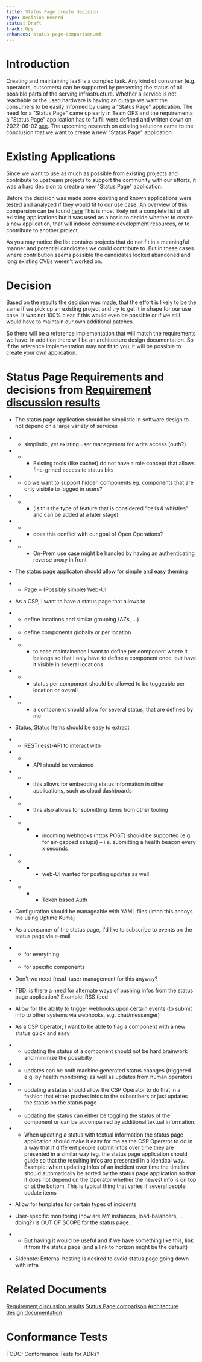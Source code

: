 ```yaml
---
title: Status Page create decision
type: Decision Record
status: Draft
track: Ops
enhances: status-page-comparison.md
---
```


# Introduction

Creating and maintaining IaaS is a complex task. Any kind of consumer (e.g. operators, cutsomers) can
be supported by presenting the status of all possible parts of the
serving infrastructure. Whether a service is not reachable or
the used hardware is having an outage we want the consumers to be easily informed
by using a "Status Page" application. The need for a "Status Page"
came up early in Team OPS and the requirements a "Status Page" application 
has to fulfill were defined and written down on 2022-06-02 [see](https://github.com/SovereignCloudStack/issues/issues/123).
The upcoming research on existing solutions came to the conclusion that we want to
create a new "Status Page" application.

# Existing Applications

Since we want to use as much as possible from existing projects and contribute to
upstream projects to support the community with our efforts, it was a hard
decision to create a new "Status Page" application.

Before the decision was made some existing and known applications were tested
and analyzed if they would fit to our use case. An overview of this
comparsion can be found [here](https://github.com/SovereignCloudStack/Docs/blob/main/Decisions/status-page-comparison.md)
This is most likely not a complete list of all existing applications but it
was used as a basis to decide whether to create a new application, that
will indeed consume development resources, or to contribute to another project.

As you may notice the list contains projects that do not fit in a meaningful manner
and potential candidates we could contribute to. But in these cases where
contribution seems possible the candidates looked abandoned
and long existing CVEs weren't worked on.

# Decision

Based on the results the decision was made, that the effort is likely to be the same if
we pick up an existing project and try to get it in shape for our use case. It was not
100% clear if this would even be possible or if we still would have to maintain our
own additional patches.

So there will be a reference implementation that will match the requirements we have.
In addition there will be an architecture design documentation. So if the reference
implementation may not fit to you, it will be possible to create your own application.

# Status Page Requirements and decisions from [Requirement discussion results](https://github.com/SovereignCloudStack/issues/files/8822531/20220602-status-page-scs-session.pdf)

* The status page application should be simplistic in software design to not depend on a large
variety of services
* * simplistic, yet existing user management for write access (outh?)
* * * Existing tools (like cachet) do not have a role concept that allows fine-grined access to
status bits
* * do we want to support hidden components eg. components that are only visibile to logged in
users?
* * * (is this the type of feature that is considered "bells & whistles" and can be added at a later
stage)
* * * does this conflict with our goal of Open Operations?
* * * On-Prem use case might be handled by having an authenticating reverse proxy in front
* The status page applicaton should allow for simple and easy theming
* * Page = (Possibly simple) Web-UI

* As a CSP, I want to have a status page that allows to
* * define locations and similar grouping (AZs, ...)
* * define components globally or per location
* * * to ease maintainence I want to define per component where it belongs so that I only have
to define a component once, but have it visible in several locations
* * * status per component should be allowed to be toggeable per location or overall
* * * a component should allow for several status, that are defined by me

* Status, Status Items should be easy to extract
* * REST(less)-API to interact with
* * * API should be versioned
* * * this allows for embedding status information in other applications, such as cloud
dashboards
* * * this also allows for submitting items from other tooling
* * * * incoming webhooks (https POST) should be supported (e.g. for air-gapped setups) –
i.e. submitting a health beacon every x seconds
* * * * web-UI wanted for posting updates as well
* * * * Token based Auth

* Configuration should be manageable with YAML files (imho this annoys me using Uptime Kuma)

* As a consumer of the status page, I'd like to subscribe to events on the status page via e-mail
* * for everything
* * for specific components
* Don't we need (read-)user management for this anyway?
* TBD: is there a need for alternate ways of pushing infos from the status page application?
Example: RSS feed
* Allow for the ability to trigger webhooks upon certain events (to submit info to other systems via
webhooks, e.g. chat/messenger)

* As a CSP Operator, I want to be able to flag a component with a new status quick and easy
* * updating the status of a component should not be hard brainwork and minimize the possibilty
* * updates can be both machine generated status changes (triggered e.g. by health monitoring)
as well as updates from human operators
* * updating a status should allow the CSP Operator to do that in a fashion that either pushes
infos to the subscribers or just updates the status on the status page
* * updating the status can either be toggling the status of the component or can be
accompanied by additional textual information.
* * When updating a status with textual information the status page application should make it
easy for me as the CSP Operator to do in a way that if different people submit infos over time
they are presented in a similar way (eg. the status page application should guide so that the
resulting infos are presented in a identical way. Example: when updating infos of an incident
over time the timeline should automatically be sorted by the status page application so that it
does not depend on the Operator whether the newest info is on top or at the bottom. This is
typical thing that varies if several people update items

* Allow for templates for certain types of incidents

* User-specific monitoring (how are MY instances, load-balancers, ... doing?) is OUT OF SCOPE for
the status page.
* * But having it would be useful and if we have something like this, link it from the status page
(and a link to horizon might be the default)
* Sidenote: External hosting is desired to avoid status page going down with infra

# Related Documents

[Requirement discussion results](https://github.com/SovereignCloudStack/issues/files/8822531/20220602-status-page-scs-session.pdf)
[Status Page comparison](https://github.com/SovereignCloudStack/Docs/blob/main/Decisions/status-page-comparison.md)
[Architecture design documentation](https://github.com/joshmue/scs-docs/tree/statuspage-design/Design-Docs/statuspage)

# Conformance Tests

TODO: Conformance Tests for ADRs?